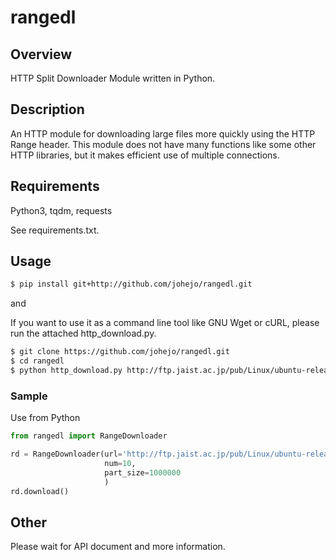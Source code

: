 # rangedl

## Overview
HTTP Split Downloader Module written in Python.

## Description
An HTTP module for downloading large files more quickly using the HTTP Range header.
This module does not have many functions like some other HTTP libraries, but it makes efficient use of multiple connections.

## Requirements
Python3, tqdm, requests

See requirements.txt.


## Usage

```bash
$ pip install git+http://github.com/johejo/rangedl.git
```

and

If you want to use it as a command line tool like GNU Wget or cURL, please run the attached http_download.py.
```bash
$ git clone https://github.com/johejo/rangedl.git
$ cd rangedl
$ python http_download.py http://ftp.jaist.ac.jp/pub/Linux/ubuntu-releases/17.04/ubuntu-17.04-desktop-amd64.iso -n 10 -s 1
```

### Sample
Use from Python

```python
from rangedl import RangeDownloader

rd = RangeDownloader(url='http://ftp.jaist.ac.jp/pub/Linux/ubuntu-releases/17.04/ubuntu-17.04-desktop-amd64.iso', 
                     num=10, 
                     part_size=1000000
                     )
rd.download()
```

## Other
Please wait for API document and more information.